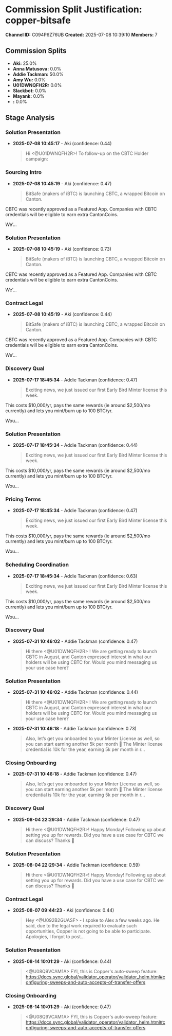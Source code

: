# Commission Split Justification: copper-bitsafe

**Channel ID:** C094P6Z76UB
**Created:** 2025-07-08 10:39:10
**Members:** 7

## Commission Splits

- **Aki:** 25.0%
- **Anna Matusova:** 0.0%
- **Addie Tackman:** 50.0%
- **Amy Wu:** 0.0%
- **U01DWNQFH2R:** 0.0%
- **Slackbot:** 0.0%
- **Mayank:** 0.0%
- **:** 0.0%

## Stage Analysis

### Solution Presentation

- **2025-07-08 10:45:17** - Aki (confidence: 0.44)
  > Hi <@U01DWNQFH2R>! To follow-up on the CBTC Holder campaign:

### Sourcing Intro

- **2025-07-08 10:45:19** - Aki (confidence: 0.47)
  > BitSafe (makers of iBTC) is launching CBTC, a wrapped Bitcoin on Canton.

CBTC was recently approved as a Featured App. Companies with CBTC credentials will be eligible to earn extra CantonCoins.

We’...

### Solution Presentation

- **2025-07-08 10:45:19** - Aki (confidence: 0.73)
  > BitSafe (makers of iBTC) is launching CBTC, a wrapped Bitcoin on Canton.

CBTC was recently approved as a Featured App. Companies with CBTC credentials will be eligible to earn extra CantonCoins.

We’...

### Contract Legal

- **2025-07-08 10:45:19** - Aki (confidence: 0.44)
  > BitSafe (makers of iBTC) is launching CBTC, a wrapped Bitcoin on Canton.

CBTC was recently approved as a Featured App. Companies with CBTC credentials will be eligible to earn extra CantonCoins.

We’...

### Discovery Qual

- **2025-07-17 18:45:34** - Addie Tackman (confidence: 0.47)
  > Exciting news, we just issued our first Early Bird Minter license this week.

This costs $10,000/yr, pays the same rewards (ie around $2,500/mo currently) and lets you mint/burn up to 100 BTC/yr.

Wou...

### Solution Presentation

- **2025-07-17 18:45:34** - Addie Tackman (confidence: 0.44)
  > Exciting news, we just issued our first Early Bird Minter license this week.

This costs $10,000/yr, pays the same rewards (ie around $2,500/mo currently) and lets you mint/burn up to 100 BTC/yr.

Wou...

### Pricing Terms

- **2025-07-17 18:45:34** - Addie Tackman (confidence: 0.47)
  > Exciting news, we just issued our first Early Bird Minter license this week.

This costs $10,000/yr, pays the same rewards (ie around $2,500/mo currently) and lets you mint/burn up to 100 BTC/yr.

Wou...

### Scheduling Coordination

- **2025-07-17 18:45:34** - Addie Tackman (confidence: 0.63)
  > Exciting news, we just issued our first Early Bird Minter license this week.

This costs $10,000/yr, pays the same rewards (ie around $2,500/mo currently) and lets you mint/burn up to 100 BTC/yr.

Wou...

### Discovery Qual

- **2025-07-31 10:46:02** - Addie Tackman (confidence: 0.47)
  > Hi there <@U01DWNQFH2R> ! We are getting ready to launch CBTC in August, and Canton expressed interest in what our holders will be using CBTC for. Would you mind messaging us your use case here? 

### Solution Presentation

- **2025-07-31 10:46:02** - Addie Tackman (confidence: 0.44)
  > Hi there <@U01DWNQFH2R> ! We are getting ready to launch CBTC in August, and Canton expressed interest in what our holders will be using CBTC for. Would you mind messaging us your use case here? 

- **2025-07-31 10:46:18** - Addie Tackman (confidence: 0.73)
  > Also, let’s get you onboarded to your Minter License as well, so you can start earning another 5k per month :raised_hands:  The Minter license credential is 10k for the year, earning 5k per month in r...

### Closing Onboarding

- **2025-07-31 10:46:18** - Addie Tackman (confidence: 0.47)
  > Also, let’s get you onboarded to your Minter License as well, so you can start earning another 5k per month :raised_hands:  The Minter license credential is 10k for the year, earning 5k per month in r...

### Discovery Qual

- **2025-08-04 22:29:34** - Addie Tackman (confidence: 0.47)
  > Hi there <@U01DWNQFH2R>! Happy Monday! Following up about setting you up for rewards. Did you have a use case for CBTC we can discuss? Thanks :raised_hands:

### Solution Presentation

- **2025-08-04 22:29:34** - Addie Tackman (confidence: 0.59)
  > Hi there <@U01DWNQFH2R>! Happy Monday! Following up about setting you up for rewards. Did you have a use case for CBTC we can discuss? Thanks :raised_hands:

### Contract Legal

- **2025-08-07 09:44:23** - Aki (confidence: 0.44)
  > Hey <@U092B2GUASF> - I spoke to Alex a few weeks ago. He said, due to the legal work required to evaluate such opportunities, Copper is not going to be able to participate. Apologies, I forgot to post...

### Solution Presentation

- **2025-08-14 10:01:29** - Aki (confidence: 0.44)
  > <@U08Q9VCAM1A> FYI, this is Copper's auto-sweep feature: <https://docs.sync.global/validator_operator/validator_helm.html#configuring-sweeps-and-auto-accepts-of-transfer-offers>

### Closing Onboarding

- **2025-08-14 10:01:29** - Aki (confidence: 0.47)
  > <@U08Q9VCAM1A> FYI, this is Copper's auto-sweep feature: <https://docs.sync.global/validator_operator/validator_helm.html#configuring-sweeps-and-auto-accepts-of-transfer-offers>

